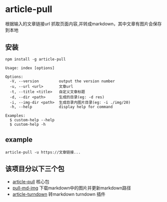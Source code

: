 # article-pull

根据输入的文章链接url 抓取页面内容,并转成markdown，其中文章有图片会保存到本地

## 安装

```shell
npm install -g article-pull
```

```shell
Usage: index [options]

Options:
  -V, --version         output the version number
  -u, --url <url>       文章url
  -t, --title <title>   自定义文章标题
  -d, --dir <path>      生成的目录(eg: -d res)
  -i, --img-dir <path>  生成目录内图片目录(eg: -i ./img/20)
  -h, --help            display help for command

Examples:
  $ custom-help --help
  $ custom-help -h
```

## example

```shell
article-pull -u https://文章链接...
```

## 该项目分以下三个包

- [article-pull](./packages/article-pull/README.md) 核心包
- [pull-md-img](./packages/pull-md-img/README.md) 下载markdown中的图片并更新markdown路径
- [article-turndown](./packages/article-turndown/README.md) 转markdown turndown 插件